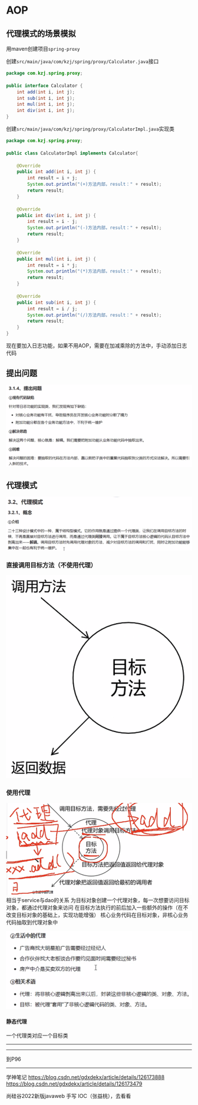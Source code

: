 # AOP

## 代理模式的场景模拟

用maven创建项目```spring-proxy```

创建```src/main/java/com/kzj/spring/proxy/Calculator.java```接口
```java
package com.kzj.spring.proxy;

public interface Calculator {
    int add(int i, int j);
    int sub(int i, int j);
    int mul(int i, int j);
    int div(int i, int j);
}
 ```

创建```src/main/java/com/kzj/spring/proxy/CalculatorImpl.java```实现类
```java
package com.kzj.spring.proxy;

public class CalculatorImpl implements Calculator{

    @Override
    public int add(int i, int j) {
        int result = i + j;
        System.out.println("(+)方法内部，result：" + result);
        return result;
    }

    @Override
    public int div(int i, int j) {
        int result = i - j;
        System.out.println("(-)方法内部，result：" + result);
        return result;
    }

    @Override
    public int mul(int i, int j) {
        int result = i * j;
        System.out.println("(*)方法内部，result：" + result);
        return result;
    }

    @Override
    public int sub(int i, int j) {
        int result = i / j;
        System.out.println("(/)方法内部，result：" + result);
        return result;
    } 
}
 ```

现在要加入日志功能，如果不用AOP，需要在加减乘除的方法中，手动添加日志代码

## 提出问题

![](resources/2023-03-06-22-20-53.png)

## 代理模式

![](resources/2023-03-06-22-23-54.png)

### 直接调用目标方法（不使用代理）

![](resources/2023-03-06-22-26-21.png)

### 使用代理

![](resources/2023-03-06-22-31-13.png)
相当于service与dao的关系
为目标对象创建一个代理对象，每一次想要访问目标对象，都通过代理对象来访问
在目标方法执行的前后加入一些额外的操作（在不改变目标对象的基础上，实现功能增强）
核心业务代码在目标对象，非核心业务代码抽取到代理对象中

![](resources/2023-03-06-22-37-41.png)

#### 静态代理

一个代理类对应一个目标类










---

---
到P96

---

学神笔记
https://blog.csdn.net/gdxdekx/article/details/126173888
https://blog.csdn.net/gdxdekx/article/details/126173479

尚硅谷2022新版javaweb 手写 IOC（张益桃），去看看